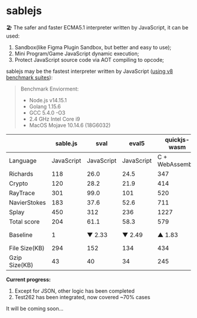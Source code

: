 # sablejs
🏖️ The safer and faster ECMA5.1 interpreter written by JavaScript, it can be used:
1. Sandbox(like Figma Plugin Sandbox, but better and easy to use);
2. Mini Program/Game JavaScript dynamic execution;
3. Protect JavaScript source code via AOT compiling to opcode;

sablejs may be the fastest interpreter written by JavaScript ([using v8 benchmark suites](https://github.com/mozilla/arewefastyet/tree/master/benchmarks/v8-v7)):

> Benchmark Enviorment: 
> * Node.js v14.15.1
> * Golang 1.15.6
> * GCC 5.4.0 -O3
> * 2.4 GHz Intel Core i9
> * MacOS Mojave 10.14.6 (18G6032)

|     | sable.js  | sval  | eval5  | quickjs-wasm  | mujs  | otto | goja |
|  ----  | ----  | ----  | ----  | ----  | ----  | ----  | ----  |
| Language  | JavaScript | JavaScript | JavaScript | C + WebAssembly | C | Golang | Golang |
| Richards  | 118 | 26.0 | 24.5 | 347 | 187 | 23.6 | 211 |
| Crypto  | 120 | 28.2 | 21.9 | 414 | 113 | 19.3 | 106 |
| RayTrace  | 301 | 99.0 | 101 | 520 | 392 | 64.6 | 302 |
| NavierStokes  | 183 | 37.6 | 52.6 | 711 | 109 | 30.9 | 193 |
| Splay  | 450 | 312 | 236 | 1227 | 36.7 | 164 | 1065 |
| Total score  | 204 | 61.1 | 58.3 | 579 | 167 | 43.8 | 268 |
| Baseline  | 1 |  ▼ 2.33 | ▼ 2.49 | ▲ 1.83 | ▼ 0.23 | ▼ 3.65 | ▲ 0.31 |
| File Size(KB)  | 294 | 152 | 134 | 434 | - | - | - |
| Gzip Size(KB) | 43 | 40 | 34 | 245 | - | - | - |

**Current progress:**
1. Except for JSON, other logic has been completed
2. Test262 has been integrated, now covered ~70% cases

It will be coming soon...
